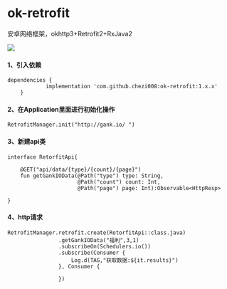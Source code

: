# ok-retrofit
安卓网络框架，okhttp3+Retrofit2+RxJava2

[![](https://jitpack.io/v/chezi008/ok-retrofit.svg)](https://jitpack.io/#chezi008/ok-retrofit)

#### 1、引入依赖

```
dependencies {
	        implementation 'com.github.chezi008:ok-retrofit:1.x.x'
	}
```

#### 2、在Application里面进行初始化操作

```
RetrofitManager.init("http://gank.io/ ")
```

#### 3、新建api类

```
interface RetorfitApi{

    @GET("api/data/{type}/{count}/{page}")
    fun getGankIOData(@Path("type") type: String,
                      @Path("count") count: Int,
                      @Path("page") page: Int):Observable<HttpResp>

}
```

#### 4、http请求

```
RetrofitManager.retrofit.create(RetorfitApi::class.java)
                .getGankIOData("福利",3,1)
                .subscribeOn(Schedulers.io())
                .subscribe(Consumer {
                    Log.d(TAG,"获取数据:${it.results}")
                }, Consumer {

                })
```


